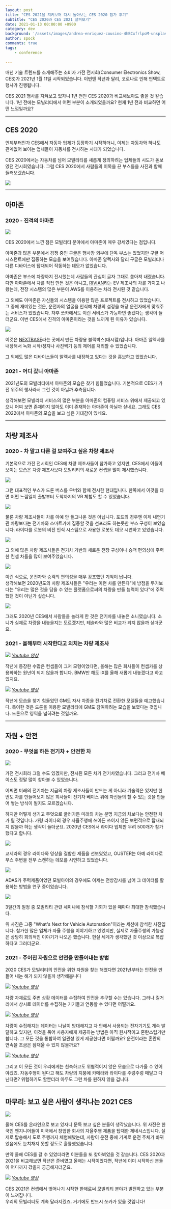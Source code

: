 ```yaml
---
layout: post
title: "CES 2021을 지켜보며 다시 돌아보는 CES 2020 참가 후기"
subtitle: "CES 2020과 CES 2021 살펴보기"
date: 2021-01-13 00:00:00 +0900
category: dev
background: '/assets/images/andrea-enriquez-cousino-4hBCxfrlpoM-unsplash.jpg'
author: spock
comments: true
tags:
    - conference
    
---
```


매년 기술 트렌드를 소개해주는 소비자 가전 전시회(Consumer Electronics Show, CES)가 2021년 1월 11일 시작되었습니다. 이번엔 작년과 달리, 코로나로 인해 언택트로 행사가 진행됩니다.


CES 2021 행사를 지켜보고 있자니 1년 전인 CES 2020과 비교해보아도 좋을 것 같습니다. 1년 전에는 모빌리티에서 어떤 부분이 소개되었을까요? 현재 1년 전과 비교하면 어떤 느낌일까요?


---


## CES 2020

언제부터인가 CES에서 자동차 업체가 등장하기 시작하더니, 이제는 자동차와 하나도 관계없어 보이는 업체들이 자동차를 전시하는 시대가 되었습니다.

CES 2020에서는 자동차를 넘어 모빌리티를 새롭게 정의하려는 업체들의 시도가 돋보였던 전시회였습니다. 그럼 CES 2020에서 사람들의 이목을 끈 부스들을 사진과 함께 둘러보겠습니다.

![](/img/ces2020-review/01.jpg)


---

## 아마존

### 2020 - 진격의 아마존

![](/img/ces2020-review/aws_collage.jpg)

CES 2020에서 느낀 점은 모빌리티 분야에서 아마존이 매우 강세였다는 점입니다.

아마존과 많은 부분에서 경쟁 중인 구글은 행사장 외부에 단독 부스는 있었지만 구글 어시스턴트에만 집중하는 모습을 보여줬습니다. 아마존 알렉사와 달리 구글은 모빌리티나 다른 디바이스에 탑재되어 작동하는 데모가 없었습니다.

아마존은 부스에 차량까지 전시했는데 사람들의 관심이 글자 그대로 쏟아져 내렸습니다. 다만 아마존에서 차를 직접 만든 것은 아니고, [RIVIAN](https://rivian.com/)라는 EV 제조사의 차를 가지고 나왔는데, 전장 시스템의 많은 부분이 AWS를 이용하는 차라 전시된 것 같습니다.

그 외에도 아마존은 자신들의 시스템을 이용한 많은 프로젝트를 전시하고 있었습니다. 그 중에 재미있는 것은, 운전자의 얼굴을 인식해 차량의 설정을 해당 운전자에게 맞춰주는 서비스가 있었습니다. 차후 쏘카에서도 이런 서비스가 가능하면 좋겠다는 생각이 들더군요. 이번 CES에서 진격의 아마존이라는 것을 느끼게 된 이유가 있습니다.


![](/img/ces2020-review/cam_alexa.jpg)


이것은 [NEXTBASE](https://www.nextbase.com/en-us/)라는 곳에서 만든 차량용 블랙박스(대시캠)입니다. 아마존 알렉사를 내장해서 녹화 시작/정지나 사진찍기 등의 제어를 처리할 수 있었습니다.

그 외에도 많은 디바이스들이 알렉사를 내장하고 있다는 것을 홍보하고 있었습니다.

### 2021 - 어디 갔니 아마존

2021년도의 모빌리티에서 아마존의 모습은 찾기 힘들었습니다. 기본적으로 CES가 가전 위주의 행사라서 그런 것이 아닐까 추측됩니다.

생각해보면 모빌리티 서비스의 많은 부분을 아마존의 컴퓨팅 서비스 위에서 제공되고 있으니 어찌 보면 존재하지 않아도 이미 존재하는 아마존이 아닐까 싶네요. 그래도 CES 2022에서 아마존의 모습을 보고 싶은 기대감이 있네요.

---

## 차량 제조사

### 2020 - 차 말고 다른 걸 보여주고 싶은 차량 제조사

기본적으로 가전 전시회인 CES에 차량 제조사들이 참가하고 있지만, CES에서 이들이 보이는 모습은 차량 제조사보다 모빌리티의 새로운 컨셉을 많이 제시했습니다.

![](/img/ces2020-review/hyundai_collage.jpg)

그런 대표적인 부스가 드론 버스를 우버와 함께 전시한 현대입니다. 한쪽에서 이것을 타면 어떤 느낌일지 출발부터 도착까지의 VR 체험도 할 수 있었습니다.
 
![](/img/ces2020-review/ford_collage.jpg)

물론 차량 제조사들이 차를 아예 안 들고나온 것은 아닙니다. 포드의 경우엔 이제 내연기관 차량보다는 전기차와 스마트카에 집중할 것을 선포라도 하는듯한 부스 구성이 보였습니다. 라이다를 로봇의 비전 인식 시스템으로 사용한 로봇도 데모 시연하고 있었습니다.

![](/img/ces2020-review/ev_car_collage.jpg)

그 외에 많은 차량 제조사들은 전기차 기반의 새로운 전장 구성이나 승객 편의성에 주력한 컨셉 차들을 많이 보여주었습니다.

![](/img/ces2020-review/toyota_collage.jpg)

이런 식으로, 운전자와 승객의 편의성을 매우 강조했던 기억이 납니다.  
생각해보면 2020년도의 차량 제조사들은 "우리는 이런 차를 만든다"에 방점을 두기보다는 "우리는 많은 것을 담을 수 있는 플랫폼으로써의 차량을 만들 능력이 있다"에 주력했던 것이 아닌가 싶습니다.

![](/img/ces2020-review/sony_collage.jpg)

그래도 2020년 CES에서 사람들을 놀라게 한 것은 전기차를 내놓은 소니였습니다. 소니가 실제로 차량을 내놓을지는 모르겠지만, 테슬라와 많은 비교가 되지 않을까 싶더군요.


### 2021 - 올해부터 시작한다고 외치는 차량 제조사


![](http://img.youtube.com/vi/5o4kKuOFToo/0.jpg)
*[Youtube 영상](https://youtu.be/5o4kKuOFToo?t=0s)*

작년에 등장한 수많은 컨셉들이 그저 모형이었다면, 올해는 많은 회사들이 컨셉카를 상용화하는 원년이 되지 않을까 합니다. BMW만 해도 iX를 올해 새롭게 내놓겠다고 하고 있지요.

![](http://img.youtube.com/vi/lDFZqa422nI/0.jpg)
*[Youtube 영상](https://youtu.be/lDFZqa422nI?t=0s)*

작년에 모습을 찾기 힘들었던 GM도 자사 차종을 전기차로 전환한 모델들을 예고했습니다. 특이한 것은 드론을 이용한 모빌리티에 GM도 참여하려는 모습을 보였다는 것입니다. 드론으로 영역을 넓히려는 것일까요.

---

## 자원 + 안전

### 2020 - 무엇을 하든 전기차 + 안전한 차

![](/img/ces2020-review/ev_base_collage.jpg)

가전 전시회라 그럴 수도 있겠지만, 전시된 모든 차가 전기차였습니다. 그리고 전기차 베이스도 정말 많이 찾아볼 수 있었습니다.

어쩌면 미래의 전기차는 지금의 차량 제조사들이 만드는 게 아니라 기술력은 있지만 한 번도 차를 만들어보지 않은 회사들이 전기차 베이스 위에 자신들의 할 수 있는 것을 만들어 쌓는 방식이 될지도 모르겠습니다.

하지만 어떻게 생기고 무엇으로 굴러가든 미래의 차는 분명 지금의 차보다는 안전한 차가 될 것입니다. 가령 라이다의 경우 자율주행에 쓰이든 쓰이지 않든 보편적으로 탑재되지 않을까 하는 생각이 들더군요. 2020년 CES에서 라이다 업체만 무려 500개가 참가했다고 합니다.

![](/img/ces2020-review/lidar_collage.jpg)

교세라의 경우 라이다와 영상을 결합한 제품을 선보였었고, OUSTER는 아예 라이다로 부스 주변을 전부 스캔하는 데모를 시연하고 있었습니다.

![](/img/ces2020-review/mobileye_collage.jpg)

ADAS가 주력제품이었던 모빌아이의 경우에도 이제는 전방감시를 넘어 그 데이터를 활용하는 방법을 연구 중이었습니다.

![](/img/ces2020-review/mobilty_semina.jpg)

3일간의 일정 중 모빌리티 관련 세미나에 참석할 기회가 있을 때마다 최대한 참석했습니다.

위 사진은 그중 "What's Next for Vehicle Automation"이라는 세션에 참석한 사진입니다. 참가한 많은 업체가 자율 주행을 이야기하고 있었지만, 실제로 자율주행의 가능성은 상당히 회의적인 이야기가 나오곤 했습니다. 현실 세계가 생각했던 것 이상으로 복잡하다고 그러더군요.

### 2021 - 주어진 자원으로 안전을 만들어내는 방법

2020 CES가 모빌리티의 안전을 위한 자원을 찾는 해였다면 2021년부터는 안전을 만들어 내는 해가 되지 않을까 생각해봅니다


![](http://img.youtube.com/vi/jZaSeOI4oHY/0.jpg)
*[Youtube 영상](https://youtu.be/jZaSeOI4oHY?t=0s)*


차량 자체로도 주변 상황 데이터를 수집하여 안전을 추구할 수는 있습니다. 그러나 길거리에서 상시로 데이터를 수집하는 기기들과 연동할 수 있다면 어떨까요.


![](http://img.youtube.com/vi/uGWWASEMg24/0.jpg)
*[Youtube 영상](https://youtu.be/uGWWASEMg24?t=0s)*


차량이 수집해지는 데이터는 나날이 방대해지고 차 안에서 사용되는 전자기기도 계속 발달하고 있지만, 이것을 묶어 사용자에게 제공하는 방법은 아직 원시적이고 혼란스럽기만 합니다. 그 모든 것을 통합하여 일관성 있게 제공한다면 어떨까요? 운전이라는 혼란의 연속을 조금은 잠재울 수 있지 않을까요?

![](http://img.youtube.com/vi/pNkXWiDwCg4/0.jpg)
*[Youtube 영상](https://youtu.be/pNkXWiDwCg4?t=0s)*


그리고 이 모든 것이 우리에게는 친숙하고도 위협적이지 않은 모습으로 다가올 수 있어야겠죠. 자동주행이 된다고 해도 차량의 지붕에 카메라와 라이다를 주렁주렁 매달고 다닌다면? 위험하기도 할뿐더러 아무도 그런 차를 원하지 않을 겁니다.

---

## 마무리: 보고 싶은 사람이 생각나는 2021 CES

![](/img/ces2020-review/phantom_drive.jpg)

올해 CES를 온라인으로 보고 있자니 문득 보고 싶은 분들이 생각났습니다. 위 사진은 한국인 엔지니어들이 미국에서 창업한 회사의 자율주행 제품을 탑재한 제네시스입니다. 실제로 탑승해서 도로 주행까지 체험해봤는데, 사람이 운전 중에 기계로 운전 주체가 바뀌었음에도 눈치채지 못할 정도로 훌륭했었습니다. 

만약 올해 CES를 갈 수 있었더라면 이분들을 또 찾아뵈었을 것 같습니다. CES 2020과 2021을 비교해보면 작년은 준비였고 올해는 시작이었다면, 작년에 이미 시작하신 분들이 어디까지 갔을지 궁금해지더군요.

![](http://img.youtube.com/vi/A6GAothMCEA/0.jpg)
*[Youtube 영상](https://youtu.be/A6GAothMCEA?t=0s)*

CES 2021은 컨셉에서 벗어나기 시작한 한해로써 모빌리티 분야가 발전하고 있는 부분이 느껴집니다.  
우리의 모빌리티도 계속 달라지겠죠. 거기에도 반드시 쏘카가 있을 것입니다!